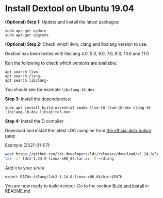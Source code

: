 # Install Dextool on Ubuntu 19.04

**(Optional) Step 1:** Update and install the latest packages:

```
sudo apt-get update
sudo apt-get upgrade
```

**(Optional) Step 2:** Check which llvm, clang and libclang version to use.

Dextool has been tested with libclang 4.0, 5.0, 6.0, 7.0, 8.0, 10.0 and 11.0

Run the following to check which versions are available:

```
apt search llvm-
apt search clang-
apt search libclang-
```

You should see for example `libclang-10-dev`.

**Step 3:** Install the dependencies:

```
sudo apt install build-essential cmake llvm-10 llvm-10-dev clang-10 libclang-10-dev libsqlite3-dev
```

**Step 4:** Install the D compiler:

Download and install the latest LDC compiler from [the official distribution page](https://github.com/ldc-developers/ldc/releases).

Example (2021-01-07):

```sh
wget https://github.com/ldc-developers/ldc/releases/download/v1.24.0/ldc2-1.24.0-linux-x86_64.tar.xz
tar -xf ldc2-1.24.0-linux-x86_64.tar.xz -C ~/dlang
```

Add it to your `$PATH`:
```
export PATH=~/dlang/ldc2-1.24.0-linux-x86_64/bin:$PATH
```

You are now ready to build dextool. Go to the section [Build and Install](../../README.md#build-and-install) in README.md
